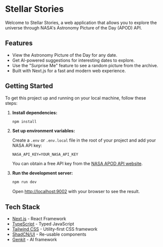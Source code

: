 # Stellar Stories

Welcome to Stellar Stories, a web application that allows you to explore the universe through NASA's Astronomy Picture of the Day (APOD) API.

## Features

- View the Astronomy Picture of the Day for any date.
- Get AI-powered suggestions for interesting dates to explore.
- Use the "Surprise Me" feature to see a random picture from the archive.
- Built with Next.js for a fast and modern web experience.

## Getting Started

To get this project up and running on your local machine, follow these steps:

1.  **Install dependencies:**
    ```bash
    npm install
    ```

2.  **Set up environment variables:**

    Create a `.env` or `.env.local` file in the root of your project and add your NASA API key:
    ```
    NASA_API_KEY=YOUR_NASA_API_KEY
    ```
    You can obtain a free API key from the [NASA APOD API website](https://api.nasa.gov/).

3.  **Run the development server:**
    ```bash
    npm run dev
    ```

    Open [http://localhost:9002](http://localhost:9002) with your browser to see the result.

## Tech Stack

- [Next.js](https://nextjs.org/) - React Framework
- [TypeScript](https://www.typescriptlang.org/) - Typed JavaScript
- [Tailwind CSS](https://tailwindcss.com/) - Utility-first CSS framework
- [ShadCN/UI](https://ui.shadcn.com/) - Re-usable components
- [Genkit](https://firebase.google.com/docs/genkit) - AI framework
